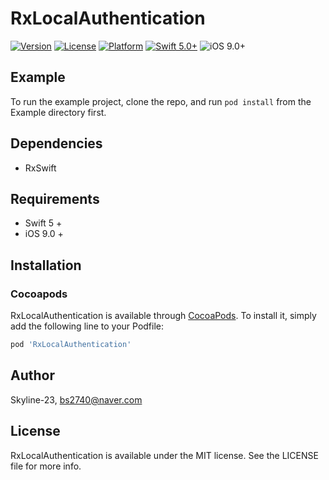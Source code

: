 # RxLocalAuthentication

[![Version](https://img.shields.io/cocoapods/v/RxLocalAuthentication.svg?style=flat)](https://cocoapods.org/pods/RxLocalAuthentication)
[![License](https://img.shields.io/cocoapods/l/RxLocalAuthentication.svg?style=flat)](https://cocoapods.org/pods/RxLocalAuthentication)
[![Platform](https://img.shields.io/cocoapods/p/RxLocalAuthentication.svg?style=flat)](https://cocoapods.org/pods/RxLocalAuthentication)
[![Swift 5.0+](https://img.shields.io/badge/Swift-5.0%2B-orange.svg?style=flat)](https://developer.apple.com/swift/)
![iOS 9.0+](https://img.shields.io/badge/iOS-9.0%2B-blue.svg)

## Example

To run the example project, clone the repo, and run `pod install` from the Example directory first.

## Dependencies
- RxSwift

## Requirements
- Swift 5 +
- iOS 9.0 +

## Installation

### Cocoapods
RxLocalAuthentication is available through [CocoaPods](https://cocoapods.org). To install
it, simply add the following line to your Podfile:
```ruby
pod 'RxLocalAuthentication'
```

## Author

Skyline-23, bs2740@naver.com

## License

RxLocalAuthentication is available under the MIT license. See the LICENSE file for more info.
